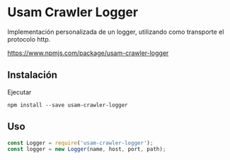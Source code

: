 # Usam Crawler Logger

Implementación personalizada de un logger, utilizando como transporte el protocolo http.

https://www.npmjs.com/package/usam-crawler-logger


## Instalación

Ejecutar

```
npm install --save usam-crawler-logger
```

## Uso

```javascript
const Logger = require('usam-crawler-logger');
const logger = new Logger(name, host, port, path);
```
